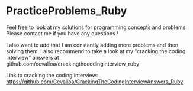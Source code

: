 # PracticeProblems_Ruby

Feel free to look at my solutions for programming concepts and problems. Please contact me if you have any questions !

I also want to add that I am constantly adding more problems and then solving them. I also recommend to take a look at my "cracking the coding interview" answers at github.com/cevalloa/crackingthecodinginterview_ruby


Link to cracking the coding interview:
https://github.com/Cevalloa/CrackingTheCodingInterviewAnswers_Ruby